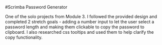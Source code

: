 #Scrimba Password Generator

One of the solo projects from Module 3. I followed the provided design and completed 2 stretch goals - adding a number input to let the user select a password length and making them clickable to copy the password to clipboard. I also researched css tooltips and used them to help clarify the copy functionality.